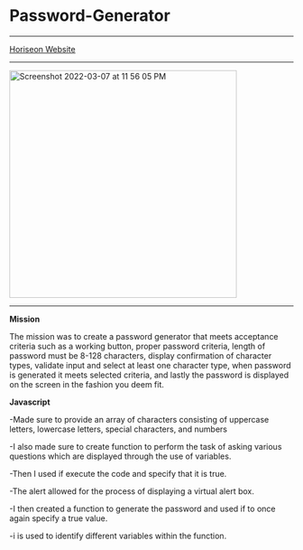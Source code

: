 # Password-Generator  

**************************************
[Horiseon Website](https://bsmith675.github.io/Horiseon-Code-Refactor-/)
**************************************
<img width="403" alt="Screenshot 2022-03-07 at 11 56 05 PM" src="https://user-images.githubusercontent.com/98413163/157169505-86df47e4-0a46-4771-8307-a076db2f197b.png">

**************************************

**Mission**

The mission was to create a password generator that meets acceptance criteria such as a working button, proper password criteria, length of password must be 8-128 characters, display confirmation of character types, validate input and select at least one character type, when password is generated it meets selected criteria, and lastly the password is displayed on the screen in the fashion you deem fit. 

**Javascript**

-Made sure to provide an array of characters consisting of uppercase letters, lowercase letters, special characters, and numbers

-I also made sure to create function to perform the task of asking various questions which are displayed through the use of variables.

-Then I used if execute the code and specify that it is true.

-The alert allowed for the process of displaying a virtual alert box. 

-I then created a function to generate the password and used if to once again specify a true value. 

-i is used to identify different variables within the function.


